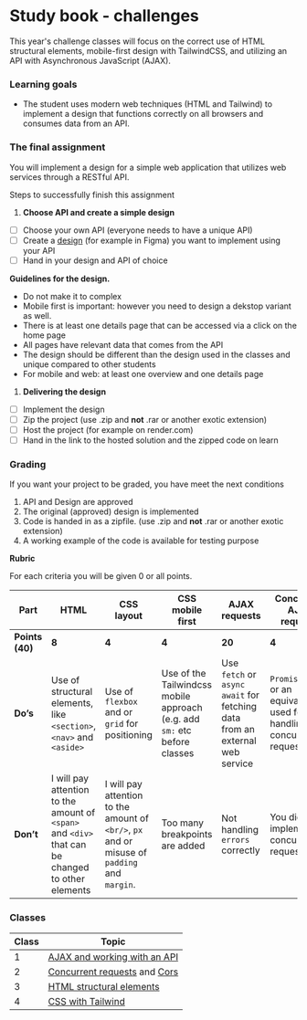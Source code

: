 # Study book - challenges

This year's challenge classes will focus on the correct use of HTML structural elements, mobile-first design with TailwindCSS, and utilizing an API with Asynchronous JavaScript (AJAX).

### Learning goals

- The student uses modern web techniques (HTML and Tailwind) to implement a design that functions correctly on all browsers and consumes data from an API.

### The final assignment

You will implement a design for a simple web application that utilizes web services through a RESTful API.

Steps to successfully finish this assignment

1. **Choose API and create a simple design**
- [ ]  Choose your own API (everyone needs to have a unique API)
- [ ]  Create a [design](Study%20book%20-%20challenges%200a95804b300a4a97acba61792ba5c1f8.md) (for example in Figma) you want to implement using your API
- [ ]  Hand in your design and API of choice

**Guidelines for the design.**

- Do not make it to complex
- Mobile first is important: however you need to design a dekstop variant as well.
- There is at least one details page that can be accessed via a click on the home page
- All pages have relevant data that comes from the API
- The design should be different than the design used in the classes and unique compared to other students
- For mobile and web: at least one overview and one details page

1. **Delivering the design**
- [ ]  Implement the design
- [ ]  Zip the project (use .zip and **not** .rar or another exotic extension)
- [ ]  Host the project (for example on render.com)
- [ ]  Hand in the link to the hosted solution and the zipped code on learn

### Grading

If you want your project to be graded, you have meet the next conditions

1. API and Design are approved
2. The original (approved) design is implemented
3. Code is handed in as a zipfile. (use .zip and **not** .rar or another exotic extension)
4. A working example of the code is available for testing purpose

**Rubric**

For each criteria you will be given 0 or all points.

| **Part** | **HTML** | **CSS layout** | **CSS mobile first** | **AJAX requests** | **Concurrent AJAX requests** |
| --- | --- | --- | --- | --- | --- |
| **Points (40)** | **8** | **4** | **4** | **20** | **4** |
| **Do’s** | Use of structural elements, like `<section>`, `<nav>` and `<aside>` | Use of `flexbox` and or `grid` for positioning | Use of the Tailwindcss mobile approach (e.g. add `sm:` etc before classes | Use `fetch` or `async` `await` for fetching data from an external web service | `Promise.all()` or an equivalent is used for handling concurrent requests |
| **Don’t** | I will pay attention to the amount of `<span>` and `<div>` that can be changed to other elements | I will pay attention to the amount of `<br/>`, `px` and or misuse of `padding` and `margin`. | Too many breakpoints are added | Not handling `errors` correctly | You didn’t implement concurrent requests |

### Classes

| Class | Topic |
| --- | --- |
| 1 | [AJAX and working with an API](Material%20dd713eee106c4d049e3dc61c48d0d4a8/JS%20-%20Asynchronous%20computing%206fcbd84868cf4605b6ea4c052fbc0b2f.md) |
| 2 | [Concurrent requests](Material%20dd713eee106c4d049e3dc61c48d0d4a8/JS%20-%20Asynchronous%20computing%206fcbd84868cf4605b6ea4c052fbc0b2f.md) and [Cors](Material%20dd713eee106c4d049e3dc61c48d0d4a8/Aside%20-%20Cors%2071b5eadfe9204810a4f6a915fc3019e5.md) |
| 3 | [HTML structural elements](Material%20dd713eee106c4d049e3dc61c48d0d4a8/HTML%20-%20structural%20element%2065188a568c1b473bb6155434e280a99e.md) |
| 4 | [CSS with Tailwind](Material%20dd713eee106c4d049e3dc61c48d0d4a8/CSS%20-%20tailwind%20and%20positioning%20cb2d50db95ee4bd69843d3e518ccc180.md) |